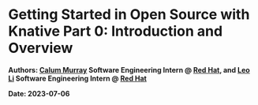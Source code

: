 # Getting Started in Open Source with Knative Part 0: Introduction and Overview

**Authors: [Calum Murray](https://www.linkedin.com/in/calum-ra-murray/) Software Engineering Intern @ [Red Hat](https://www.redhat.com/en), and [Leo Li](https://www.linkedin.com/in/haocheng-leo/) Software Engineering Intern @ [Red Hat](https://www.redhat.com/en)**

**Date: 2023-07-06**
